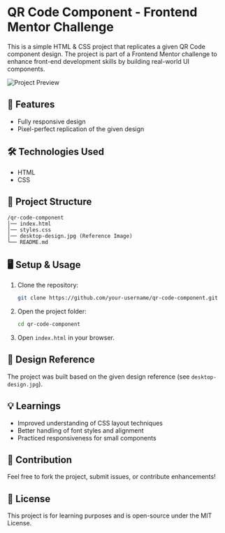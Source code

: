 
# QR Code Component - Frontend Mentor Challenge  

This is a simple HTML & CSS project that replicates a given QR Code component design. The project is part of a Frontend Mentor challenge to enhance front-end development skills by building real-world UI components.  

![Project Preview](./desktop-design.jpg)  



## 📌 Features  
- Fully responsive design  
- Pixel-perfect replication of the given design  

## 🛠️ Technologies Used  
- HTML
- CSS

## 📂 Project Structure  
```
/qr-code-component  
│── index.html  
│── styles.css  
│── desktop-design.jpg (Reference Image)  
└── README.md  
```  

## 🖥️ Setup & Usage  
1. Clone the repository:  
   ```bash
   git clone https://github.com/your-username/qr-code-component.git
   ```  
2. Open the project folder:  
   ```bash
   cd qr-code-component
   ```  
3. Open `index.html` in your browser.  

## 🎨 Design Reference  
The project was built based on the given design reference (see `desktop-design.jpg`).  

## 💡 Learnings  
- Improved understanding of CSS layout techniques  
- Better handling of font styles and alignment  
- Practiced responsiveness for small components  

## 🤝 Contribution  
Feel free to fork the project, submit issues, or contribute enhancements!  

## 📜 License  
This project is for learning purposes and is open-source under the MIT License.  

